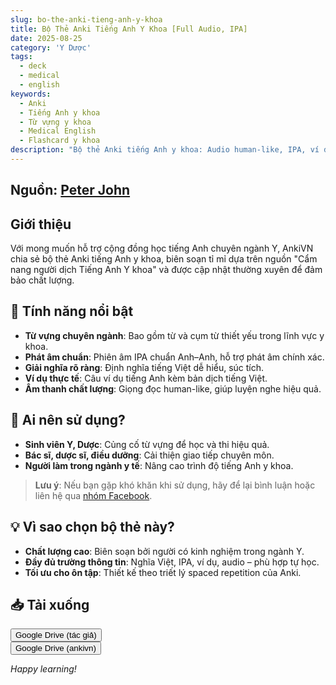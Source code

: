 ```yaml
---
slug: bo-the-anki-tieng-anh-y-khoa
title: Bộ Thẻ Anki Tiếng Anh Y Khoa [Full Audio, IPA]
date: 2025-08-25
category: 'Y Dược'
tags:
  - deck
  - medical
  - english
keywords:
  - Anki
  - Tiếng Anh y khoa
  - Từ vựng y khoa
  - Medical English
  - Flashcard y khoa
description: "Bộ thẻ Anki tiếng Anh y khoa: Audio human-like, IPA, ví dụ Anh-Việt. Dành cho sinh viên Y, bác sĩ, dược sĩ. Cập nhật 2025!"
---
```


<!--truncate-->

## Nguồn: [Peter John](https://www.facebook.com/groups/ankivocabulary/posts/1959186888174292/)

## Giới thiệu

Với mong muốn hỗ trợ cộng đồng học tiếng Anh chuyên ngành Y, AnkiVN chia sẻ bộ thẻ Anki tiếng Anh y khoa, biên soạn tỉ mỉ dựa trên nguồn "Cẩm nang người dịch Tiếng Anh Y khoa" và được cập nhật thường xuyên để đảm bảo chất lượng.

## 🌟 Tính năng nổi bật

- **Từ vựng chuyên ngành**: Bao gồm từ và cụm từ thiết yếu trong lĩnh vực y khoa.
- **Phát âm chuẩn**: Phiên âm IPA chuẩn Anh–Anh, hỗ trợ phát âm chính xác.
- **Giải nghĩa rõ ràng**: Định nghĩa tiếng Việt dễ hiểu, súc tích.
- **Ví dụ thực tế**: Câu ví dụ tiếng Anh kèm bản dịch tiếng Việt.
- **Âm thanh chất lượng**: Giọng đọc human-like, giúp luyện nghe hiệu quả.

## 🎯 Ai nên sử dụng?

- **Sinh viên Y, Dược**: Củng cố từ vựng để học và thi hiệu quả.
- **Bác sĩ, dược sĩ, điều dưỡng**: Cải thiện giao tiếp chuyên môn.
- **Người làm trong ngành y tế**: Nâng cao trình độ tiếng Anh y khoa.

> **Lưu ý**: Nếu bạn gặp khó khăn khi sử dụng, hãy để lại bình luận hoặc liên hệ qua [nhóm Facebook](https://www.facebook.com/groups/ankivocabulary/posts/1959186888174292/).

## 💡 Vì sao chọn bộ thẻ này?

- **Chất lượng cao**: Biên soạn bởi người có kinh nghiệm trong ngành Y.
- **Đầy đủ trường thông tin**: Nghĩa Việt, IPA, ví dụ, audio – phù hợp tự học.
- **Tối ưu cho ôn tập**: Thiết kế theo triết lý spaced repetition của Anki.

## 📥 Tải xuống

<div style={{display: 'flex', justifyContent: 'left', gap: '20px'}}> <a href="https://drive.google.com/file/d/1kSIvYAXn7vU62c6uuk5NepC_GecEdrSY/view?usp=drive_link"> <button class="buttonPrimary" type="button">Google Drive (tác giả)</button> </a> </div>

<div style={{display: 'flex', justifyContent: 'left', gap: '20px'}}> <a href="https://drive.google.com/open?id=1sdOPAas2dRkie52AYgv8vLEvW-M0IKRv&usp=drive_fs"> <button class="buttonPrimary" type="button">Google Drive (ankivn)</button> </a> </div>




*Happy learning!*


